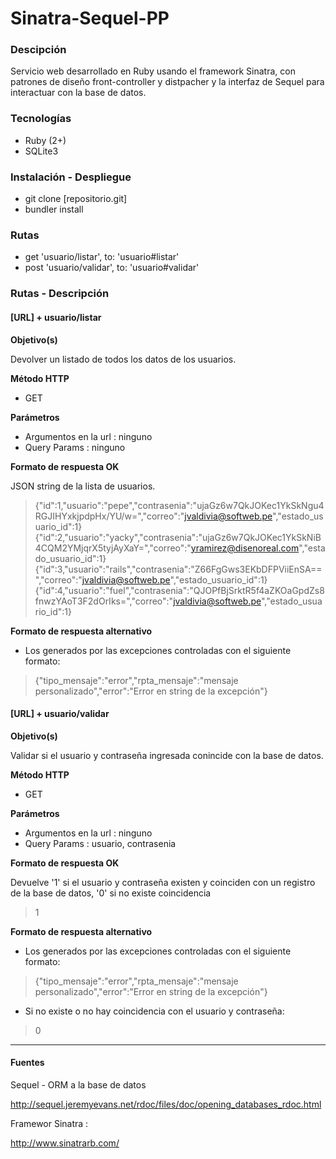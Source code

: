 # Sinatra-Sequel-PP

### Descipción

Servicio web desarrollado en Ruby usando el framework Sinatra, con patrones de diseño front-controller y distpacher y la interfaz de Sequel para interactuar con la base de datos.

### Tecnologías

+ Ruby (2+)
+ SQLite3

### Instalación - Despliegue

+ git clone [repositorio.git]
+ bundler install

### Rutas

+ get 'usuario/listar', to: 'usuario#listar'
+ post 'usuario/validar', to: 'usuario#validar'

### Rutas - Descripción

#### [URL] + usuario/listar

<b>Objetivo(s)</b>

Devolver un listado de todos los datos de los usuarios.

<b>Método HTTP</b>

+ GET

<b>Parámetros</b>

+ Argumentos en la url : ninguno
+ Query Params : ninguno 

<b>Formato de respuesta OK</b>

JSON string de la lista de usuarios.

> {"id":1,"usuario":"pepe","contrasenia":"ujaGz6w7QkJOKec1YkSkNgu4RGJIHYxkjpdpHx/YU/w=","correo":"jvaldivia@softweb.pe","estado_usuario_id":1}{"id":2,"usuario":"yacky","contrasenia":"ujaGz6w7QkJOKec1YkSkNiB4CQM2YMjqrX5tyjAyXaY=","correo":"yramirez@disenoreal.com","estado_usuario_id":1}{"id":3,"usuario":"rails","contrasenia":"Z66FgGws3EKbDFPViiEnSA==","correo":"jvaldivia@softweb.pe","estado_usuario_id":1}{"id":4,"usuario":"fuel","contrasenia":"QJOPfBjSrktR5f4aZKOaGpdZs8fnwzYAoT3F2dOrIks=","correo":"jvaldivia@softweb.pe","estado_usuario_id":1}

<b>Formato de respuesta alternativo </b>

+ Los generados por las excepciones controladas con el siguiente formato:

> {"tipo_mensaje":"error","rpta_mensaje":"mensaje personalizado","error":"Error en string de la excepción"}

#### [URL] + usuario/validar

<b>Objetivo(s)</b>

Validar si el usuario y contraseña ingresada conincide con la base de datos.

<b>Método HTTP</b>

+ GET

<b>Parámetros</b>

+ Argumentos en la url : ninguno
+ Query Params : usuario, contrasenia

<b>Formato de respuesta OK</b>

Devuelve '1' si el usuario y contraseña existen y coinciden con un registro de la base de datos, '0' si no existe coincidencia

> 1

<b>Formato de respuesta alternativo </b>

+ Los generados por las excepciones controladas con el siguiente formato:

> {"tipo_mensaje":"error","rpta_mensaje":"mensaje personalizado","error":"Error en string de la excepción"}

+ Si no existe o no hay coincidencia con el usuario y contraseña:

> 0

--- 

#### Fuentes

Sequel - ORM a la base de datos

http://sequel.jeremyevans.net/rdoc/files/doc/opening_databases_rdoc.html
	
Framewor Sinatra :

http://www.sinatrarb.com/ 